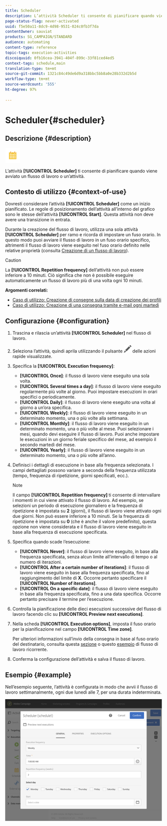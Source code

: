 ```yaml
---
title: Scheduler
description: L’attività Scheduler ti consente di pianificare quando viene avviato un flusso di lavoro o un’attività.
page-status-flag: never-activated
uuid: f5e50a11-8dc9-4d98-9531-024c0fb3f7da
contentOwner: sauviat
products: SG_CAMPAIGN/STANDARD
audience: automating
content-type: reference
topic-tags: execution-activities
discoiquuid: 0fb16cea-3941-404f-899c-33f81ced4ed5
context-tags: schedule,main
translation-type: tm+mt
source-git-commit: 1321c84c49de6d9a318bbc5bb8a0e28b332d2b5d
workflow-type: tm+mt
source-wordcount: '555'
ht-degree: 97%

---
```



# Scheduler{#scheduler}

## Descrizione {#description}

![](assets/scheduler.png)

L’attività **[!UICONTROL Scheduler]** ti consente di pianificare quando viene avviato un flusso di lavoro o un’attività.

## Contesto di utilizzo {#context-of-use}

Dovresti considerare l’attività **[!UICONTROL Scheduler]** come un inizio pianificato. Le regole di posizionamento dell’attività all’interno del grafico sono le stesse dell’attività **[!UICONTROL Start]**. Questa attività non deve avere una transizione in entrata.

Durante la creazione del flusso di lavoro, utilizza una sola attività **[!UICONTROL Scheduler]** per ramo e ricorda di impostare un fuso orario. In questo modo puoi avviare il flusso di lavoro in un fuso orario specifico, altrimenti il flusso di lavoro viene eseguito nel fuso orario definito nelle relative proprietà (consulta [Creazione di un flusso di lavoro](../../automating/using/building-a-workflow.md)).

>[!CAUTION]
>
>La **[!UICONTROL Repetition frequency]** dell’attività non può essere inferiore a 10 minuti. Ciò significa che non è possibile eseguire automaticamente un flusso di lavoro più di una volta ogni 10 minuti.

**Argomenti correlati:**

* [Caso di utilizzo: Creazione di consegne sulla data di creazione dei profili](../../automating/using/workflow-creation-date-query.md)
* [Caso di utilizzo: Creazione di una consegna tramite e-mail ogni martedì](../../automating/using/workflow-weekly-offer.md)

## Configurazione {#configuration}

1. Trascina e rilascia un’attività **[!UICONTROL Scheduler]** nel flusso di lavoro.
1. Seleziona l’attività, quindi aprila utilizzando il pulsante ![](assets/edit_darkgrey-24px.png) delle azioni rapide visualizzate.
1. Specifica la **[!UICONTROL Execution frequency]**:

   * **[!UICONTROL Once]**: il flusso di lavoro viene eseguito una sola volta.
   * **[!UICONTROL Several times a day]**: il flusso di lavoro viene eseguito regolarmente più volte al giorno. Puoi impostare esecuzioni in orari specifici o periodicamente.
   * **[!UICONTROL Daily]**: il flusso di lavoro viene eseguito una volta al giorno a un’ora specifica.
   * **[!UICONTROL Weekly]**: il flusso di lavoro viene eseguito in un determinato momento, una o più volte alla settimana.
   * **[!UICONTROL Monthly]**: il flusso di lavoro viene eseguito in un determinato momento, una o più volte al mese. Puoi selezionare i mesi, quando devi eseguire il flusso di lavoro. Puoi anche impostare le esecuzioni in un giorno feriale specifico del mese, ad esempio il secondo martedì del mese.
   * **[!UICONTROL Yearly]**: il flusso di lavoro viene eseguito in un determinato momento, una o più volte all’anno.

1. Definisci i dettagli di esecuzione in base alla frequenza selezionata. I campi dettagliati possono variare a seconda della frequenza utilizzata (tempo, frequenza di ripetizione, giorni specificati, ecc.).

   >[!NOTE]
   >
   >Il campo **[!UICONTROL Repetition frequency]** ti consente di intervallare i momenti in cui viene attivato il flusso di lavoro. Ad esempio, se selezioni un periodo di esecuzione giornaliero e la frequenza di ripetizione è impostata su **2** (giorni), il flusso di lavoro viene attivato ogni due giorni. Non può essere inferiore a 10 minuti. Se la frequenza di ripetizione è impostata su **0** (che è anche il valore predefinito), questa opzione non viene considerata e il flusso di lavoro viene eseguito in base alla frequenza di esecuzione specificata.

1. Specifica quando scade l’esecuzione:

   * **[!UICONTROL Never]**: il flusso di lavoro viene eseguito, in base alla frequenza specificata, senza alcun limite all’intervallo di tempo o al numero di iterazioni.
   * **[!UICONTROL After a certain number of iterations]**: il flusso di lavoro viene eseguito in base alla frequenza specificata, fino al raggiungimento del limite di **X**. Occorre pertanto specificare il **[!UICONTROL Number of iterations]**.
   * **[!UICONTROL On a specific date]**: il flusso di lavoro viene eseguito in base alla frequenza specificata, fino a una data specifica. Occorre pertanto precisare il termine per l’esecuzione.

1. Controlla la pianificazione delle dieci esecuzioni successive del flusso di lavoro facendo clic su **[!UICONTROL Preview next executions]**.

1. Nella scheda **[!UICONTROL Execution options]**, imposta il fuso orario per la pianificazione nel campo **[!UICONTROL Time zone]**.

   Per ulteriori informazioni sull’invio della consegna in base al fuso orario del destinatario, consulta questa [sezione](../../sending/using/sending-messages-at-the-recipient-s-time-zone.md) o questo [esempio](../../automating/using/recurring-push-notifications.md) di flusso di lavoro ricorrente.

1. Conferma la configurazione dell’attività e salva il flusso di lavoro.

## Esempio {#example}

Nell’esempio seguente, l’attività è configurata in modo che avvii il flusso di lavoro settimanalmente, ogni due lunedì alle 7, per una durata indeterminata.

![](assets/wkf_scheduler_example.png)

